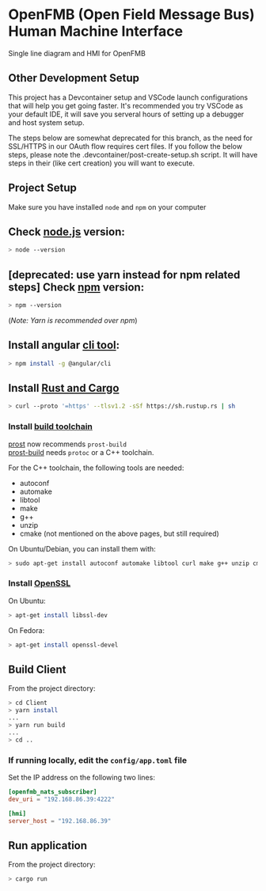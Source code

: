 # OpenFMB (Open Field Message Bus) Human Machine Interface

Single line diagram and HMI for OpenFMB

## Other Development Setup

This project has a Devcontainer setup and VSCode launch configurations that will help you get going faster. It's recommended you try VSCode as your default IDE, it will save you serveral hours of setting up a debugger and host system setup.

The steps below are somewhat deprecated for this branch, as the need for SSL/HTTPS in our OAuth flow requires cert files. If you follow the below steps, please note the .devcontainer/post-create-setup.sh script. It will have steps in their (like cert creation) you will want to execute.

## Project Setup

Make sure you have installed `node` and `npm` on your computer

## Check [node.js](https://nodejs.org/en/about/) version:

```bash
> node --version
```

## [deprecated: use yarn instead for npm related steps] Check [npm](https://www.npmjs.com/) version:

```bash
> npm --version
```

(_Note: Yarn is recommended over npm_)

## Install angular [cli tool](https://angular.io/cli):

```bash
> npm install -g @angular/cli
```

## Install [Rust and Cargo](https://www.rust-lang.org/learn/get-started)

```bash
> curl --proto '=https' --tlsv1.2 -sSf https://sh.rustup.rs | sh
```

### Install [build toolchain](https://github.com/protocolbuffers/protobuf/blob/main/src/README.md)

[prost](https://github.com/tokio-rs/prost) now recommends `prost-build`  
[prost-build](https://github.com/tokio-rs/prost/tree/master/prost-build) needs `protoc` or a C++ toolchain.

For the C++ toolchain, the following tools are needed:

* autoconf
* automake
* libtool
* make
* g++
* unzip
* cmake (not mentioned on the above pages, but still required)

On Ubuntu/Debian, you can install them with:

```bash
> sudo apt-get install autoconf automake libtool curl make g++ unzip cmake
```

### Install [OpenSSL](https://www.openssl.org/)

On Ubuntu:

```bash
> apt-get install libssl-dev
```

On Fedora:

```bash
> apt-get install openssl-devel
```

## Build Client

From the project directory:

```bash
> cd Client
> yarn install
...
> yarn run build
...
> cd ..
```

### If running locally, edit the `config/app.toml` file

Set the IP address on the following two lines:

```toml
[openfmb_nats_subscriber]
dev_uri = "192.168.86.39:4222"

[hmi]
server_host = "192.168.86.39"
```

## Run application

From the project directory:

```bash
> cargo run
```
